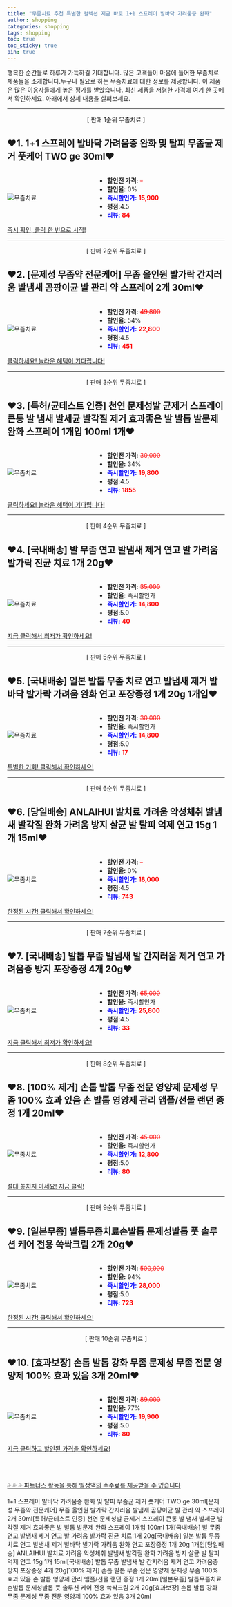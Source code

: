 ```yaml
---
title: "무좀치료 추천 특별한 컬렉션 지금 바로 1+1 스프레이 발바닥 가려움증 완화"
author: shopping
categories: shopping
tags: shopping
toc: true
toc_sticky: true
pin: true
---
```

행복한 순간들로 하루가 가득하길 기대합니다. 많은 고객들이 마음에 들어한 무좀치료 제품들을 소개합니다.누구나 필요로 하는 무좀치료에 대한 정보를 제공합니다. 이 제품은 많은 이용자들에게 높은 평가를 받았습니다. 최신 제품을 저렴한 가격에 여기 한 곳에서 확인하세요. 아래에서 상세 내용을 살펴보세요.

---
<p class="toplist" style="margin: 0 auto; display: block; width: fit-content;">[ 판매 1순위 무좀치료 ]</p>

<h2><strong>❤️1. 1+1 스프레이 발바닥 가려움증 완화 및 탈피 무좀균 제거 풋케어 TWO ge 30ml❤️</strong></h2>

<div style="display: flex; align-items: center;">
    <div style="flex: 0.4;">
        <img src="https://thumbnail6.coupangcdn.com/thumbnails/remote/230x230ex/image/vendor_inventory/dafc/c1684264bc88c0b85d3f9eb5643c64cda36bd3d2591ab7143b1d8c95ce0c.png" alt="무좀치료" style="max-width: 100%;">
    </div>
    <div style="flex: 0.6; margin-left: 10px;">
        <ul>
            <li><strong>할인전 가격:</strong> <del style="color: red;">-</del></li>
            <li><strong>할인율:</strong> 0%</li>
            <li><span style='color:blue'><strong>즉시할인가:</strong></span> <span style='color:red'><strong>15,900</strong></span></li>
            <li><strong>평점:</strong>4.5</li>
            <li><span style='color:blue'><strong>리뷰:</strong></span> <span style='color:red'><strong>84</strong></span></li>
        </ul>
    </div>
</div>
<div class="center">
    <a href="https://selin100587001.github.io?lptag=AF9450613&subid=githubio&pageKey=7672251700&traceid=V0-153&itemId=20470082507&vendorItemId=88490968973" class="myButton">
        즉시 확인, 클릭 한 번으로 시작!
    </a>
</div>


---
<p class="toplist" style="margin: 0 auto; display: block; width: fit-content;">[ 판매 2순위 무좀치료 ]</p>

<h2><strong>❤️2. [문제성 무좀약 전문케어] 무좀 올인원 발가락 간지러움 발냄새 곰팡이균 발 관리 약 스프레이 2개 30ml❤️</strong></h2>

<div style="display: flex; align-items: center;">
    <div style="flex: 0.4;">
        <img src="https://thumbnail10.coupangcdn.com/thumbnails/remote/230x230ex/image/vendor_inventory/bc74/be4d45f22063de241f3366e383cb3d70182dc70cb5d5c5aa5afb5a4ce9e9.png" alt="무좀치료" style="max-width: 100%;">
    </div>
    <div style="flex: 0.6; margin-left: 10px;">
        <ul>
            <li><strong>할인전 가격:</strong> <del style="color: red;">49,800</del></li>
            <li><strong>할인율:</strong> 54%</li>
            <li><span style='color:blue'><strong>즉시할인가:</strong></span> <span style='color:red'><strong>22,800</strong></span></li>
            <li><strong>평점:</strong>4.5</li>
            <li><span style='color:blue'><strong>리뷰:</strong></span> <span style='color:red'><strong>451</strong></span></li>
        </ul>
    </div>
</div>
<div class="center">
    <a href="https://selin100587001.github.io?lptag=AF9450613&subid=githubio&pageKey=7685428419&traceid=V0-153&itemId=20537255137&vendorItemId=90662154981" class="myButton">
        클릭하세요! 놀라운 혜택이 기다립니다!
    </a>
</div>


---
<p class="toplist" style="margin: 0 auto; display: block; width: fit-content;">[ 판매 3순위 무좀치료 ]</p>

<h2><strong>❤️3. [특허/균테스트 인증] 천연 문제성발 균제거 스프레이 큰통 발 냄새 발세균 발각질 제거 효과좋은 발 발톱 발문제 완화 스프레이 1개입 100ml 1개❤️</strong></h2>

<div style="display: flex; align-items: center;">
    <div style="flex: 0.4;">
        <img src="https://thumbnail8.coupangcdn.com/thumbnails/remote/230x230ex/image/vendor_inventory/79ff/243bfbe5d9f7366d384890009aa39d5fbac1d720e736c048ffb6e77601b1.jpg" alt="무좀치료" style="max-width: 100%;">
    </div>
    <div style="flex: 0.6; margin-left: 10px;">
        <ul>
            <li><strong>할인전 가격:</strong> <del style="color: red;">30,000</del></li>
            <li><strong>할인율:</strong> 34%</li>
            <li><span style='color:blue'><strong>즉시할인가:</strong></span> <span style='color:red'><strong>19,800</strong></span></li>
            <li><strong>평점:</strong>4.5</li>
            <li><span style='color:blue'><strong>리뷰:</strong></span> <span style='color:red'><strong>1855</strong></span></li>
        </ul>
    </div>
</div>
<div class="center">
    <a href="https://selin100587001.github.io?lptag=AF9450613&subid=githubio&pageKey=7704604351&traceid=V0-153&itemId=20430197201&vendorItemId=89096153079" class="myButton">
        클릭하세요! 놀라운 혜택이 기다립니다!
    </a>
</div>


---
<p class="toplist" style="margin: 0 auto; display: block; width: fit-content;">[ 판매 4순위 무좀치료 ]</p>

<h2><strong>❤️4. [국내배송] 발 무좀 연고 발냄새 제거 연고 발 가려움 발가락 진균 치료 1개 20g❤️</strong></h2>

<div style="display: flex; align-items: center;">
    <div style="flex: 0.4;">
        <img src="https://thumbnail9.coupangcdn.com/thumbnails/remote/230x230ex/image/vendor_inventory/51be/9d30c457c2cb7887627f89d706bc23cad7491f688e6f1ffe719e27c4ba93.jpg" alt="무좀치료" style="max-width: 100%;">
    </div>
    <div style="flex: 0.6; margin-left: 10px;">
        <ul>
            <li><strong>할인전 가격:</strong> <del style="color: red;">35,000</del></li>
            <li><strong>할인율:</strong> 즉시할인가</li>
            <li><span style='color:blue'><strong>즉시할인가:</strong></span> <span style='color:red'><strong>14,800</strong></span></li>
            <li><strong>평점:</strong>5.0</li>
            <li><span style='color:blue'><strong>리뷰:</strong></span> <span style='color:red'><strong>40</strong></span></li>
        </ul>
    </div>
</div>
<div class="center">
    <a href="https://selin100587001.github.io?lptag=AF9450613&subid=githubio&pageKey=8196711724&traceid=V0-153&itemId=23476473896&vendorItemId=90788938864" class="myButton">
        지금 클릭해서 최저가 확인하세요!
    </a>
</div>


---
<p class="toplist" style="margin: 0 auto; display: block; width: fit-content;">[ 판매 5순위 무좀치료 ]</p>

<h2><strong>❤️5. [국내배송] 일본 발톱 무좀 치료 연고 발냄새 제거 발바닥 발가락 가려움 완화 연고 포장증정 1개 20g 1개입❤️</strong></h2>

<div style="display: flex; align-items: center;">
    <div style="flex: 0.4;">
        <img src="https://thumbnail7.coupangcdn.com/thumbnails/remote/230x230ex/image/vendor_inventory/69fb/501a502e0462de497d999b65ef0a685e2ffe52fbc6efb0c8f14d9a0ccf0b.jpg" alt="무좀치료" style="max-width: 100%;">
    </div>
    <div style="flex: 0.6; margin-left: 10px;">
        <ul>
            <li><strong>할인전 가격:</strong> <del style="color: red;">30,000</del></li>
            <li><strong>할인율:</strong> 즉시할인가</li>
            <li><span style='color:blue'><strong>즉시할인가:</strong></span> <span style='color:red'><strong>14,800</strong></span></li>
            <li><strong>평점:</strong>5.0</li>
            <li><span style='color:blue'><strong>리뷰:</strong></span> <span style='color:red'><strong>17</strong></span></li>
        </ul>
    </div>
</div>
<div class="center">
    <a href="https://selin100587001.github.io?lptag=AF9450613&subid=githubio&pageKey=8230600904&traceid=V0-153&itemId=23687426501&vendorItemId=90712590923" class="myButton">
        특별한 기회! 클릭해서 확인하세요!
    </a>
</div>


---
<p class="toplist" style="margin: 0 auto; display: block; width: fit-content;">[ 판매 6순위 무좀치료 ]</p>

<h2><strong>❤️6. [당일배송] ANLAIHUI 발치료 가려움 악성체취 발냄새 발각질 완화 가려움 방지 살균 발 탈피 억제 연고 15g 1개 15ml❤️</strong></h2>

<div style="display: flex; align-items: center;">
    <div style="flex: 0.4;">
        <img src="https://thumbnail10.coupangcdn.com/thumbnails/remote/230x230ex/image/vendor_inventory/883d/0d2715bf6220d5d24c673e2ca54002c117affa10935649260b70b5b5d64f.jpg" alt="무좀치료" style="max-width: 100%;">
    </div>
    <div style="flex: 0.6; margin-left: 10px;">
        <ul>
            <li><strong>할인전 가격:</strong> <del style="color: red;">-</del></li>
            <li><strong>할인율:</strong> 0%</li>
            <li><span style='color:blue'><strong>즉시할인가:</strong></span> <span style='color:red'><strong>18,000</strong></span></li>
            <li><strong>평점:</strong>4.5</li>
            <li><span style='color:blue'><strong>리뷰:</strong></span> <span style='color:red'><strong>743</strong></span></li>
        </ul>
    </div>
</div>
<div class="center">
    <a href="https://selin100587001.github.io?lptag=AF9450613&subid=githubio&pageKey=7355177992&traceid=V0-153&itemId=18936760013&vendorItemId=90766907555" class="myButton">
        한정된 시간! 클릭해서 확인하세요!
    </a>
</div>


---
<p class="toplist" style="margin: 0 auto; display: block; width: fit-content;">[ 판매 7순위 무좀치료 ]</p>

<h2><strong>❤️7. [국내배송] 발톱 무좀 발냄새 발 간지러움 제거 연고 가려움증 방지 포장증정 4개 20g❤️</strong></h2>

<div style="display: flex; align-items: center;">
    <div style="flex: 0.4;">
        <img src="https://thumbnail8.coupangcdn.com/thumbnails/remote/230x230ex/image/vendor_inventory/9183/871bffed3ddce9f979b0c73f88503bcb807d737890cf1f710ce8ae996fb9.jpg" alt="무좀치료" style="max-width: 100%;">
    </div>
    <div style="flex: 0.6; margin-left: 10px;">
        <ul>
            <li><strong>할인전 가격:</strong> <del style="color: red;">65,000</del></li>
            <li><strong>할인율:</strong> 즉시할인가</li>
            <li><span style='color:blue'><strong>즉시할인가:</strong></span> <span style='color:red'><strong>25,800</strong></span></li>
            <li><strong>평점:</strong>4.5</li>
            <li><span style='color:blue'><strong>리뷰:</strong></span> <span style='color:red'><strong>33</strong></span></li>
        </ul>
    </div>
</div>
<div class="center">
    <a href="https://selin100587001.github.io?lptag=AF9450613&subid=githubio&pageKey=8101101610&traceid=V0-153&itemId=22914868390&vendorItemId=90789123783" class="myButton">
        지금 클릭해서 최저가 확인하세요!
    </a>
</div>


---
<p class="toplist" style="margin: 0 auto; display: block; width: fit-content;">[ 판매 8순위 무좀치료 ]</p>

<h2><strong>❤️8. [100% 제거] 손톱 발톱 무좀 전문 영양제 문제성 무좀 100% 효과 있음 손 발톱 영양제 관리 앰플/선물 랜던 증정 1개 20ml❤️</strong></h2>

<div style="display: flex; align-items: center;">
    <div style="flex: 0.4;">
        <img src="https://thumbnail10.coupangcdn.com/thumbnails/remote/230x230ex/image/vendor_inventory/eb71/55dd597a2d31587176bd29e061c4171f6ee79479827226d69a41d8cf0b84.jpg" alt="무좀치료" style="max-width: 100%;">
    </div>
    <div style="flex: 0.6; margin-left: 10px;">
        <ul>
            <li><strong>할인전 가격:</strong> <del style="color: red;">45,000</del></li>
            <li><strong>할인율:</strong> 즉시할인가</li>
            <li><span style='color:blue'><strong>즉시할인가:</strong></span> <span style='color:red'><strong>12,800</strong></span></li>
            <li><strong>평점:</strong>5.0</li>
            <li><span style='color:blue'><strong>리뷰:</strong></span> <span style='color:red'><strong>80</strong></span></li>
        </ul>
    </div>
</div>
<div class="center">
    <a href="https://selin100587001.github.io?lptag=AF9450613&subid=githubio&pageKey=8085345661&traceid=V0-153&itemId=23472911401&vendorItemId=90499425625" class="myButton">
        절대 놓치지 마세요! 지금 클릭!
    </a>
</div>


---
<p class="toplist" style="margin: 0 auto; display: block; width: fit-content;">[ 판매 9순위 무좀치료 ]</p>

<h2><strong>❤️9. [일본무좀] 발톱무좀치료손발톱 문제성발톱 풋 솔루션 케어 전용 쓱싹크림 2개 20g❤️</strong></h2>

<div style="display: flex; align-items: center;">
    <div style="flex: 0.4;">
        <img src="https://thumbnail6.coupangcdn.com/thumbnails/remote/230x230ex/image/vendor_inventory/d021/3552bf7ef52c4ef897cb6afd16fe9da74cbba22f3c3eecdbda3bea823458.jpg" alt="무좀치료" style="max-width: 100%;">
    </div>
    <div style="flex: 0.6; margin-left: 10px;">
        <ul>
            <li><strong>할인전 가격:</strong> <del style="color: red;">500,000</del></li>
            <li><strong>할인율:</strong> 94%</li>
            <li><span style='color:blue'><strong>즉시할인가:</strong></span> <span style='color:red'><strong>28,000</strong></span></li>
            <li><strong>평점:</strong>5.0</li>
            <li><span style='color:blue'><strong>리뷰:</strong></span> <span style='color:red'><strong>723</strong></span></li>
        </ul>
    </div>
</div>
<div class="center">
    <a href="https://selin100587001.github.io?lptag=AF9450613&subid=githubio&pageKey=8116332847&traceid=V0-153&itemId=23010696354&vendorItemId=90772999957" class="myButton">
        한정된 시간! 클릭해서 확인하세요!
    </a>
</div>


---
<p class="toplist" style="margin: 0 auto; display: block; width: fit-content;">[ 판매 10순위 무좀치료 ]</p>

<h2><strong>❤️10. [효과보장] 손톱 발톱 강화 무좀 문제성 무좀 전문 영양제 100% 효과 있음 3개 20ml❤️</strong></h2>

<div style="display: flex; align-items: center;">
    <div style="flex: 0.4;">
        <img src="https://thumbnail6.coupangcdn.com/thumbnails/remote/230x230ex/image/vendor_inventory/780b/1a5b8bdc944eb0288e65526fe6283b328693e24b4463bea21a60efd1e5b0.jpg" alt="무좀치료" style="max-width: 100%;">
    </div>
    <div style="flex: 0.6; margin-left: 10px;">
        <ul>
            <li><strong>할인전 가격:</strong> <del style="color: red;">89,000</del></li>
            <li><strong>할인율:</strong> 77%</li>
            <li><span style='color:blue'><strong>즉시할인가:</strong></span> <span style='color:red'><strong>19,900</strong></span></li>
            <li><strong>평점:</strong>5.0</li>
            <li><span style='color:blue'><strong>리뷰:</strong></span> <span style='color:red'><strong>80</strong></span></li>
        </ul>
    </div>
</div>
<div class="center">
    <a href="https://selin100587001.github.io?lptag=AF9450613&subid=githubio&pageKey=8085345661&traceid=V0-153&itemId=22815105346&vendorItemId=90095260292" class="myButton">
        지금 클릭하고 할인된 가격을 확인하세요!
    </a>
</div>

<br><br><br>[💦 💦 💦 파트너스 활동을 통해 일정액의 수수료를 제공받을 수 있습니다](https://link.coupang.com/a/bcpT2c)<br><br>1+1 스프레이 발바닥 가려움증 완화 및 탈피 무좀균 제거 풋케어 TWO ge 30ml[문제성 무좀약 전문케어] 무좀 올인원 발가락 간지러움 발냄새 곰팡이균 발 관리 약 스프레이 2개 30ml[특허/균테스트 인증] 천연 문제성발 균제거 스프레이 큰통 발 냄새 발세균 발각질 제거 효과좋은 발 발톱 발문제 완화 스프레이 1개입 100ml 1개[국내배송] 발 무좀 연고 발냄새 제거 연고 발 가려움 발가락 진균 치료 1개 20g[국내배송] 일본 발톱 무좀 치료 연고 발냄새 제거 발바닥 발가락 가려움 완화 연고 포장증정 1개 20g 1개입[당일배송] ANLAIHUI 발치료 가려움 악성체취 발냄새 발각질 완화 가려움 방지 살균 발 탈피 억제 연고 15g 1개 15ml[국내배송] 발톱 무좀 발냄새 발 간지러움 제거 연고 가려움증 방지 포장증정 4개 20g[100% 제거] 손톱 발톱 무좀 전문 영양제 문제성 무좀 100% 효과 있음 손 발톱 영양제 관리 앰플/선물 랜던 증정 1개 20ml[일본무좀] 발톱무좀치료손발톱 문제성발톱 풋 솔루션 케어 전용 쓱싹크림 2개 20g[효과보장] 손톱 발톱 강화 무좀 문제성 무좀 전문 영양제 100% 효과 있음 3개 20ml
